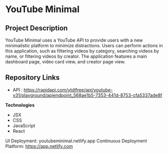 # YouTube Minimal

## Project Description

YouTube Minimal uses a YouTube API to provide users with a new minimalistic platform to minimize distractions. Users can perform actions in this application, such as filtering videos by category, searching videos by name, or filtering videos by creator. The application features a main dashboard page, video card view, and creator page view.

## Repository Links

- API : https://rapidapi.com/ytdlfree/api/youtube-v31/playground/apiendpoint_568ae1b5-7353-441d-8753-cfa5337ade8f

**Technologies**

- JSX
- CSS
- JavaScript
- React


UI Deployment: youtubeminimal.netlify.app
Continuous Deployment Platform: https://app.netlify.com


